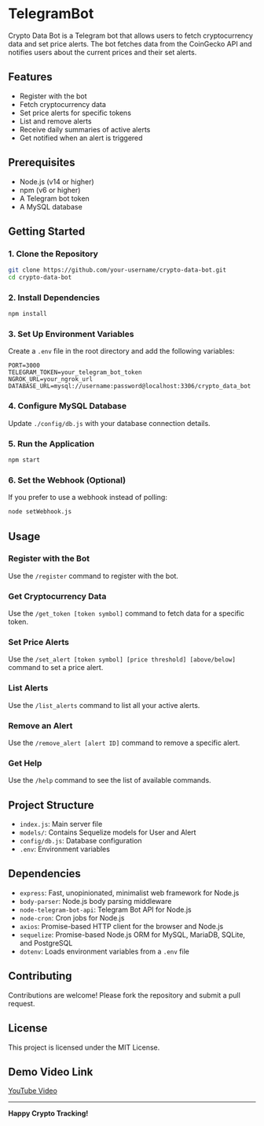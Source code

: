 # TelegramBot

Crypto Data Bot is a Telegram bot that allows users to fetch cryptocurrency data and set price alerts. The bot fetches data from the CoinGecko API and notifies users about the current prices and their set alerts.

## Features

- Register with the bot
- Fetch cryptocurrency data
- Set price alerts for specific tokens
- List and remove alerts
- Receive daily summaries of active alerts
- Get notified when an alert is triggered

## Prerequisites

- Node.js (v14 or higher)
- npm (v6 or higher)
- A Telegram bot token
- A MySQL database

## Getting Started

### 1. Clone the Repository

```bash
git clone https://github.com/your-username/crypto-data-bot.git
cd crypto-data-bot
```

### 2. Install Dependencies

```bash
npm install
```

### 3. Set Up Environment Variables

Create a `.env` file in the root directory and add the following variables:

```plaintext
PORT=3000
TELEGRAM_TOKEN=your_telegram_bot_token
NGROK_URL=your_ngrok_url
DATABASE_URL=mysql://username:password@localhost:3306/crypto_data_bot
```

### 4. Configure MySQL Database

Update `./config/db.js` with your database connection details.

### 5. Run the Application

```bash
npm start
```

### 6. Set the Webhook (Optional)

If you prefer to use a webhook instead of polling:

```bash
node setWebhook.js
```

## Usage

### Register with the Bot

Use the `/register` command to register with the bot.

### Get Cryptocurrency Data

Use the `/get_token [token symbol]` command to fetch data for a specific token.

### Set Price Alerts

Use the `/set_alert [token symbol] [price threshold] [above/below]` command to set a price alert.

### List Alerts

Use the `/list_alerts` command to list all your active alerts.

### Remove an Alert

Use the `/remove_alert [alert ID]` command to remove a specific alert.

### Get Help

Use the `/help` command to see the list of available commands.

## Project Structure

- `index.js`: Main server file
- `models/`: Contains Sequelize models for User and Alert
- `config/db.js`: Database configuration
- `.env`: Environment variables

## Dependencies

- `express`: Fast, unopinionated, minimalist web framework for Node.js
- `body-parser`: Node.js body parsing middleware
- `node-telegram-bot-api`: Telegram Bot API for Node.js
- `node-cron`: Cron jobs for Node.js
- `axios`: Promise-based HTTP client for the browser and Node.js
- `sequelize`: Promise-based Node.js ORM for MySQL, MariaDB, SQLite, and PostgreSQL
- `dotenv`: Loads environment variables from a `.env` file

## Contributing

Contributions are welcome! Please fork the repository and submit a pull request.

## License

This project is licensed under the MIT License.

## Demo Video Link

[YouTube Video](https://www.youtube.com/watch?v=0ZMuzzs0iJA)

---

**Happy Crypto Tracking!**